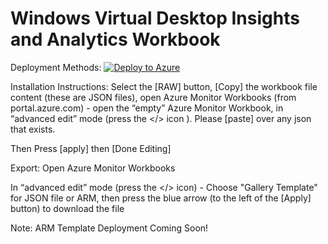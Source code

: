 # Windows Virtual Desktop Insights and Analytics Workbook
 
 Deployment Methods:
[![Deploy to Azure](https://aka.ms/deploytoazurebutton)](https://portal.azure.com/#create/Microsoft.Template/uri/https%3A%2F%2Fraw.githubusercontent.com%2Fml58158%2FWVD-BootCamp-Analytics%2Fmaster%2FDeploy.json)


Installation Instructions:
Select the [RAW] button, [Copy] the workbook file content (these are JSON files), open Azure Monitor Workbooks (from portal.azure.com) - open the “empty” Azure Monitor Workbook, in “advanced edit” mode (press the </> icon ). Please [paste] over any json that exists.

Then Press [apply] then [Done Editing]

Export:
Open Azure Monitor Workbooks

In “advanced edit” mode (press the </> icon) - Choose "Gallery Template" for JSON file or ARM, then press the blue arrow (to the left of the [Apply] button) to download the file

Note: ARM Template Deployment Coming Soon!

